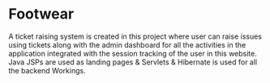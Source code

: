 # Footwear

A ticket raising system is created in this project where user can raise issues using tickets along with the admin dashboard for all the activities in the application integrated with the session tracking of the user in this website.
Java JSPs are used as landing pages & Servlets & Hibernate is used for all the backend Workings.
